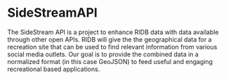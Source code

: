 # SideStreamAPI
The SideStream API is a project to enhance RIDB data with data available through other open APIs.  RIDB will give the the geographical data for a recreation site that can be used to find relevant information from various social media outlets.  Our goal is to provide the combined data in a normalized format (in this case GeoJSON) to feed useful and engaging recreational based applications. 
